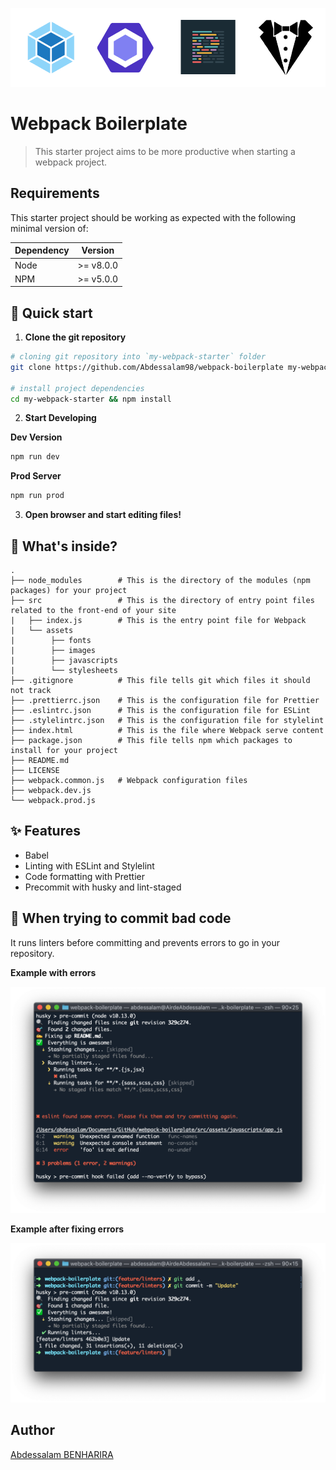 ![webpack-boilerplate](./ressources/webpack-boilerplate.png)

# Webpack Boilerplate

> This starter project aims to be more productive when starting a webpack project.

## Requirements

This starter project should be working as expected with the following minimal version of:

| Dependency |  Version  |
| ---------- | :-------: |
| Node       | >= v8.0.0 |
| NPM        | >= v5.0.0 |

## 🚀 Quick start

1.  **Clone the git repository**

```bash
# cloning git repository into `my-webpack-starter` folder
git clone https://github.com/Abdessalam98/webpack-boilerplate my-webpack-starter

# install project dependencies
cd my-webpack-starter && npm install
```

2.  **Start Developing**

**Dev Version**

```bash
npm run dev
```

**Prod Server**

```bash
npm run prod
```

3.  **Open browser and start editing files!**

## 🧐 What's inside?

```
.
├── node_modules        # This is the directory of the modules (npm packages) for your project
├── src                 # This is the directory of entry point files related to the front-end of your site
|   ├── index.js        # This is the entry point file for Webpack
|   └── assets
|        ├── fonts
|        ├── images
|        ├── javascripts
|        └── stylesheets
├── .gitignore          # This file tells git which files it should not track
├── .prettierrc.json    # This is the configuration file for Prettier
├── .eslintrc.json      # This is the configuration file for ESLint
├── .stylelintrc.json   # This is the configuration file for stylelint
├── index.html          # This is the file where Webpack serve content
├── package.json        # This file tells npm which packages to install for your project
├── README.md
├── LICENSE
├── webpack.common.js   # Webpack configuration files
├── webpack.dev.js
└── webpack.prod.js
```

## ✨ Features

-   Babel
-   Linting with ESLint and Stylelint
-   Code formatting with Prettier
-   Precommit with husky and lint-staged

## 💩 When trying to commit bad code

It runs linters before committing and prevents errors to go in your repository.

**Example with errors**

![preview-precommit-errors](./ressources/preview-precommit-errors.png)

**Example after fixing errors**

![preview-precommit-errors-resolved](./ressources/preview-precommit-errors-resolved.png)

## Author

[Abdessalam BENHARIRA](https://abdessalam-benharira.me)
